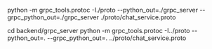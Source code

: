 python -m grpc_tools.protoc -I./proto --python_out=./grpc_server --grpc_python_out=./grpc_server ./proto/chat_service.proto


cd backend/grpc_server
python -m grpc_tools.protoc -I../proto --python_out=. --grpc_python_out=. ../proto/chat_service.proto
